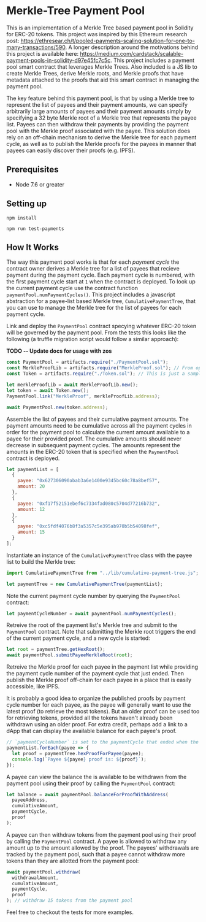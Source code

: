 # Merkle-Tree Payment Pool

This is an implementation of a Merkle Tree based payment pool in Solidity for ERC-20 tokens. This project was inspired by this Ethereum research post: https://ethresear.ch/t/pooled-payments-scaling-solution-for-one-to-many-transactions/590. A longer description around the motivations behind this project is available here: https://medium.com/cardstack/scalable-payment-pools-in-solidity-d97e45fc7c5c. This project includes a payment pool smart contract that leverages Merkle Trees. Also included is a JS lib to create Merkle Trees, derive Merkle roots, and Merkle proofs that have metadata attached to the proofs that aid this smart contract in managing the payment pool.

The key feature behind this payment pool, is that by using a Merkle tree to represent the list of payees and their payment amounts, we can specify arbitrarily large amounts of payees and their payment amounts simply by specifying a 32 byte Merkle root of a Merkle tree that represents the payee list. Payees can then withdraw their payments by providing the payment pool with the Merkle proof associated with the payee. This solution does rely on an off-chain mechanism to derive the Merkle tree for each payment cycle, as well as to publish the Merkle proofs for the payees in manner that payees can easily discover their proofs (e.g. IPFS).

## Prerequisites

- Node 7.6 or greater

## Setting up

```
npm install
```

```
npm run test-payments
```

## How It Works

The way this payment pool works is that for each _payment cycle_ the contract owner derives a Merkle tree for a list of payees that recieve payment during the payment cycle. Each payment cycle is numbered, with the first payment cycle start at `1` when the contract is deployed. To look up the current payment cycle use the contract function `paymentPool.numPaymentCycles()`. This project includes a javascript abstraction for a payee-list based Merkle tree, `CumulativePaymentTree`, that you can use to manage the Merkle tree for the list of payees for each payment cycle.

Link and deploy the `PaymentPool` contract specying whatever ERC-20 token will be governed by the payment pool. From the tests this looks like the following (a truffle migration script would follow a similar approach):

**TODO -- Update docs for usage with zos**

```js
const PaymentPool = artifacts.require("./PaymentPool.sol");
const MerkleProofLib = artifacts.require("MerkleProof.sol"); // From open zeppelin
const Token = artifacts.require("./Token.sol"); // This is just a sample ERC-20 token

let merkleProofLib = await MerkleProofLib.new();
let token = await Token.new();
PaymentPool.link("MerkleProof", merkleProofLib.address);

await PaymentPool.new(token.address);
```

Assemble the list of payees and their cumulative payment amounts. The payment amounts need to be cumulative across all the payment cycles in order for the payment pool to calculate the current amount available to a payee for their provided proof. The cumulative amounts should never decrease in subsequent payment cycles. The amounts represent the amounts in the ERC-20 token that is specified when the `PaymentPool` contract is deployed.

```js
let paymentList = [
  {
    payee: "0x627306090abab3a6e1400e9345bc60c78a8bef57",
    amount: 20
  },
  {
    payee: "0xf17f52151ebef6c7334fad080c5704d77216b732",
    amount: 12
  },
  {
    payee: "0xc5fdf4076b8f3a5357c5e395ab970b5b54098fef",
    amount: 15
  }
];
```

Instantiate an instance of the `CumulativePaymentTree` class with the payee list to build the Merkle tree:

```js
import CumulativePaymentTree from "../lib/cumulative-payment-tree.js";

let paymentTree = new CumulativePaymentTree(paymentList);
```

Note the current payment cycle number by querying the `PaymentPool` contract:

```js
let paymentCycleNumber = await paymentPool.numPaymentCycles();
```

Retreive the root of the payment list's Merkle tree and submit to the `PaymentPool` contract. Note that submitting the Merkle root triggers the end of the current payment cycle, and a new cycle is started:

```js
let root = paymentTree.getHexRoot();
await paymentPool.submitPayeeMerkleRoot(root);
```

Retreive the Merkle proof for each payee in the payment list while providing the payment cycle number of the payment cycle that just ended. Then publish the Merkle proof off-chain for each payee in a place that is easily accessible, like IPFS.

It is probably a good idea to organize the published proofs by payment cycle number for each payee, as the payee will generally want to use the latest proof (to retrieve the most tokens). But an older proof can be used too for retrieving tokens, provided all the tokens haven't already been withdrawn using an older proof. For extra credit, perhaps add a link to a dApp that can display the available balance for each payee's proof.

```js
// `paymentCycleNumber` is set to the paymentCycle that ended when the root was submitted
paymentList.forEach(payee => {
  let proof = paymentTree.hexProofForPayee(payee);
  console.log(`Payee ${payee} proof is: ${proof}`);
});
```

A payee can view the balance the is available to be withdrawn from the payment pool using their proof by calling the `PaymentPool` contract:

```js
let balance = await paymentPool.balanceForProofWithAddress(
  payeeAddress,
  cumulativeAmount,
  paymentCycle,
  proof
);
```

A payee can then withdraw tokens from the payment pool using their proof by calling the `PaymentPool` contract. A payee is allowed to withdraw any amount up to the amount allowed by the proof. The payees' withdrawals are tracked by the payment pool, such that a payee cannot withdraw more tokens than they are allotted from the payment pool:

```js
await paymentPool.withdraw(
  withdrawalAmount,
  cumulativeAmount,
  paymentCycle,
  proof
); // withdraw 15 tokens from the payment pool
```

Feel free to checkout the tests for more examples.
